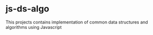 # js-ds-algo

This projects contains implementation of common data structures and algorithms using Javascript
